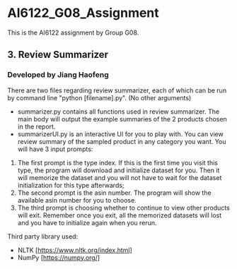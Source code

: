 # AI6122_G08_Assignment
This is the AI6122 assignment by Group G08.

## 3. Review Summarizer 
### Developed by Jiang Haofeng
There are two files regarding review summarizer, each of which can be run by command line "python [filename].py". (No other arguments)

* summarizer.py contains all functions used in review summarizer. The main body will output the example summaries of the 2 products chosen in the report.
* summarizerUI.py is an interactive UI for you to play with. You can view review summary of the sampled product in any category you want. You will have 3 input prompts: 
1. The first prompt is the type index. If this is the first time you visit this type, the program will download and initialize dataset for you. Then it will memorize the dataset and you will not have to wait for the dataset initialization for this type afterwards; 
2. The second prompt is the asin number. The program will show the available asin number for you to choose.
3. The third prompt is choosing whether to continue to view other products will exit. Remember once you exit, all the memorized datasets will lost and you have to initialize again when you rerun.

Third party library used:
* NLTK [https://www.nltk.org/index.html]
* NumPy [https://numpy.org/]
